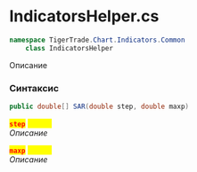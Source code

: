
# IndicatorsHelper.cs
```csharp
namespace TigerTrade.Chart.Indicators.Common  
    class IndicatorsHelper
```

Описание

### Синтаксис
```csharp
public double[] SAR(double step, double maxp)
```

<mark style="color:red;">**`step`**</mark> <mark style="color:yellow;">`double`</mark>  
 *Описание*  
  
<mark style="color:red;">**`maxp`**</mark> <mark style="color:yellow;">`double`</mark>  
 *Описание*  
  

                    
                    